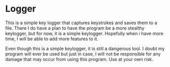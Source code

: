 # Logger

This is a simple key logger that captures keystrokes and saves them to a file. There I do have a plan to have the program be a more stealthy keylogger, but for now, it is a simple keylogger. Hopefully when i have more time, I will be able to add more features to it.

Even though this is a simple keylogger, it is still a dangerous tool. I doubt my program will ever be used but just in case, I will not be responsible for any damage that may occur from using this program. Use at your own risk.
